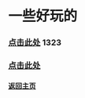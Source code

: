 # 一些好玩的
### [点击此处](https://Normyan01.github.io/cp/zl) 1323
### [点击此处](https://Normyan01.github.io/cp/xyx)
#### [返回主页](https://normyan01.github.io)
